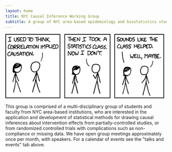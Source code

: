 ```yaml
---
layout: home
title: NYC Causal Inference Working Group
subtitle: A group of NYC area-based epidemiology and biostatistics students and faculty promoting quality causal inference research for public health
---
```


<img src="/assets/img/jhsph image.png" alt="drawing" height="200"/>

This group is comprised of a multi-disciplinary group of students and faculty from NYC area-based institutions, who are interested in the application and development of statistical methods for drawing causal inferences about intervention effects from partially-controlled studies, or from randomized controlled trials with complications such as non-compliance or missing data.  We have open group meetings approximately once per month, with speakers.  For a calendar of events see the "talks and events" tab above.
